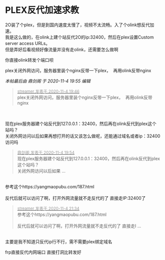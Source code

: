 # PLEX反代加速求教


2O装了个plex，但是到国内速度太慢了，视频不太流畅。入了个olink想反代加速。<br />
我是这么做的，在olink上建个站反代2O的ip:32400，然后在plex设置Custom server access URLs。<br />
但是弄好后看视频好像流量并没有走olink，还需要怎么做啊

你直接olink转发个端口呗

plex关闭外网访问，服务器里装个nginx反带一下plex，&nbsp;&nbsp;再用olink反带nginx

<i class="pstatus"> 本帖最后由 鼎剑阁 于 2020-11-4 19:55 编辑 </i><br />
<div class="quote"><blockquote><font size="2"><a href="https://www.hostloc.com/forum.php?mod=redirect&amp;goto=findpost&amp;pid=9403256&amp;ptid=762469" target="_blank"><font color="#999999">streamer 发表于 2020-11-4 19:46</font></a></font><br />
plex关闭外网访问，服务器里装个nginx反带一下plex，&nbsp;&nbsp;再用olink反带nginx</blockquote></div><br />
<br />
现在plex服务器建个站反代到127.0.0.1：32400，然后再在olink反代到plex这个站吗？<br />
关闭外网访问以后如果再想打开的话又该怎么做呢，还能通过域名或者ip：32400访问吗<img id="aimg_Xlgl3" onclick="zoom(this, this.src, 0, 0, 0)" class="zoom" src="https://cdn.jsdelivr.net/gh/hishis/forum-master/public/images/patch.gif" onmouseover="img_onmouseoverfunc(this)" onload="thumbImg(this)" border="0" alt="" />

<div class="quote"><blockquote><font size="2"><a href="https://www.hostloc.com/forum.php?mod=redirect&amp;goto=findpost&amp;pid=9403276&amp;ptid=762469" target="_blank"><font color="#999999">鼎剑阁 发表于 2020-11-4 19:54</font></a></font><br />
现在plex服务器建个站反代到127.0.0.1：32400，然后再在olink反代到plex这个站吗？<br />
关闭外网访问以后如果 ...</blockquote></div><br />
参考这个https://yangmaopubu.com/187.html<br />
<br />
反代后就可以访问了啊，打开外网流量就不走反代的了 直接走IP:32400了

<div class="quote"><blockquote><font size="2"><a href="https://www.hostloc.com/forum.php?mod=redirect&amp;goto=findpost&amp;pid=9403696&amp;ptid=762469" target="_blank"><font color="#999999">streamer 发表于 2020-11-4 21:34</font></a></font><br />
参考这个https://yangmaopubu.com/187.html<br />
<br />
反代后就可以访问了啊，打开外网流量就不走反代的了 直接走I ...</blockquote></div><br />
主要是我不知道只反代ip行不行，需不需要plex绑定域名

frp直接反代内网端口 直接打洞比转发好
